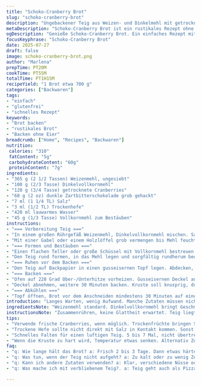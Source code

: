 ```yaml
---
title: "Schoko-Cranberry Brot"
slug: "schoko-cranberry-brot"
description: "Ungebackener Teig aus Weizen- und Dinkelmehl mit getrockneten Cranberries und Zartbitterschokolade. Gärung über Nacht. Backtemperatur 220 Grad Celsius. Brot wiegt etwa 700 g. Verzicht auf Eier und Nüsse. Einfacher Hefeteig mit langer Ruhezeit für Geschmack und Textur. Kräftige Aromen durch dunkle Schokolade und fruchtige Cranberries. Im gusseisernen Topf gebacken, knusprige Kruste, weiches Inneres. Teig wird mit Vollkornmehl ummantelt für angenehme Haptik.    Zeitaufwand knapp 1 h 15 min inklusive Gärzeiten."
metaDescription: "Schoko-Cranberry Brot ist ein rustikales Rezept ohne Eier oder Nüsse. Perfekt für Allergien. Knusprige Kruste und weicher Kern."
ogDescription: "Genieße Schoko-Cranberry Brot. Ein einfaches Rezept mit kräftigen Aromen. Ideal für Allergiker und perfekt für lange Wartezeiten."
focusKeyphrase: "Schoko-Cranberry Brot"
date: 2025-07-27
draft: false
image: schoko-cranberry-brot.png
author: "Marlena"
prepTime: PT20M
cookTime: PT55M
totalTime: PT1H15M
recipeYield: "1 Brot etwa 700 g"
categories: ["Backwaren"]
tags:
- "einfach"
- "glutenfrei"
- "schnelles Rezept"
keywords:
- "Brot backen"
- "rustikales Brot"
- "Backen ohne Eier"
breadcrumb: ["Home", "Recipes", "Backwaren"]
nutrition: 
 calories: "310"
 fatContent: "5g"
 carbohydrateContent: "60g"
 proteinContent: "7g"
ingredients:
- "365 g (2 1/2 Tassen) Weizenmehl, ungesiebt"
- "100 g (2/3 Tasse) Dinkelvollkornmehl"
- "120 g (3/4 Tasse) getrocknete Cranberries"
- "60 g (2 oz) dunkle Zartbitterschokolade grob gehackt"
- "7 ml (1 1/4 TL) Salz"
- "3 ml (1/2 TL) Trockenhefe"
- "420 ml lauwarmes Wasser"
- "45 g (1/3 Tasse) Vollkornmehl zum Bestäuben"
instructions:
- "=== Vorbereitung Teig ==="
- "In einem großen Rührgefäß Weizenmehl, Dinkelvollkornmehl mischen. Salz, Trockenhefe dazugeben. Getrocknete Cranberries und gehackte Schokolade untermischen. Lauwarmes Wasser hinzufügen."
- "Mit einer Gabel oder einem Holzlöffel grob vermengen bis Mehl feucht ist. Nicht vollständig glatt. Teig wirkt klebrig und unregelmäßig. Abdecken mit einem Tuch. 7 bis 10 Stunden bei Raumtemperatur ruhen lassen, gerne über Nacht."
- "=== Formen und Bestäuben ==="
- "Einen flachen Teller oder große Schüssel mit Vollkornmehl bestreuen. Den gegangenen Teig mit nassen Händen mehrfach (5-7x) falten, damit er gleichmäßiger und elastischer wird."
- "Den Teig rund formen, in das Mehl legen und sorgfältig rundherum bedecken. Dies gibt Struktur und verhindert Kleben."
- "=== Ruhen vor dem Backen ==="
- "Den Teig auf Backpapier in einen gusseisernen Topf legen. Abdecken, 40 bis 50 Minuten gehen lassen, bis Volumen sichtbar gewachsen ist, etwa doppelt."
- "=== Backen ==="
- "Ofen auf 220 Grad Ober-/Unterhitze vorheizen. Gusseisernen Deckel auflegen. 25 Minuten backen."
- "Deckel abnehmen, weitere 30 Minuten backen. Kruste soll knusprig, dunkelbraun sein. Brot fühlt sich hohl an, wenn man auf die Unterseite klopft."
- "=== Abkühlen ==="
- "Topf öffnen, Brot vor dem Anschneiden mindestens 30 Minuten auf einem Gitter auskühlen lassen. Überschüssiges Mehl abbürsten."
introduction: "Langes Warten, wenig Aufwand. Manche Zutaten müssen nicht präzise abgewogen sein, robustes Verfahren. Keine Eile. Rostbraune Kruste entsteht im schweren Topf. Innen weich, Schokolade schmilzt leicht. Cranberries gesüßt mit leichter Säure. Kein Hefegebäck, eher rustikal. Dunkles Mehl für mehr Biss. Kombi aus süß und herb. Kein Rühren stundenlang, kein Kneten. Nur falten und ruhen. Nacht überlassen. Die besten Ergebnisse wenn Zeit gegeben. Wenig Zutaten. Dunkle Schokolade. Herb. Cranberries für Biss und Frucht. Wer weniger Schokolade will, reduziert leicht. Backen ohne Unruhe. Ruhezeit ist hitverdiener. Ohne Eier und Nüsse. Perfekt bei Allergien."
ingredientsNote: "Weizenmehl standard. Dinkelvollkornmehl bringt Geschmack und Struktur. Dinkel ist leichter zu verdauen. Vollkornmehl zum Bestäuben dient als Kleberschutz. Nicht zu sparsam verwenden, sonst klebt Teig. Trockenhefe in kleiner Menge für mildes Aufgehen. Salzmengen leicht dosierbar, aber kein Verzicht. Cranberries am besten in Stücke geschnitten, wenn groß. Je kleiner, desto gleichmäßiger im Teig. Schokolade grob, aber nicht zu groß, verteilt sich dann gut. Wasser lauwarm, nicht warm, weniger als 45 Grad. Ein bisschen mehr oder weniger Wasser je nach Mehl nötig, je nach Luftfeuchtigkeit. Hefe reagiert stärker bei wärmeren Temperaturen. Zutaten am besten abgewogen, aber unerlässlich ist größere Genauigkeit nicht. "
instructionsNote: "Zusammenrühren, keine Glattheit erwartet. Teig liegt klebrig und uneben. Falten ist sanft aber entscheidend. Falten nicht zu oft, sonst klebt mehr. 5 bis 7 mal reicht. Große Stücke eventuell auseinanderziehen. Volumen verdoppeln dauert 7 bis 10 Stunden, ideal bei ca. 20 Grad Raumtemperatur. Zu warm beschleunigt, zu kalt bremst. Teig wird luftiger mit Zeit. Gusseisentopf gut auswischen. Backpapier verhindert Ankleben. Deckel auf dem Topf hält Dampf und macht Kruste. Backzeit insgesamt ca. 55 Minuten variabel je Ofen. Im letzten Schritt ohne Deckel mehr Farbe und Härte. Herausnehmen noch warm, mindestens 30 Minuten abkühlen. Abschließend Brotreste Mehl abklopfen. Kuchenmesser mit gezahnter Klinge benutzen zum Schneiden. "
tips:
- "Verwende frische Cranberries, wenn möglich. Trockenfrüchte bringen Süße mit. Schokolade in kleinen Stücken. Genug Platz im Topf schaffen. Teig sollte nicht quetschen. Gusseisen sorgt für die beste Kruste. Vorheizen wichtig. Temperatur konstant halten. Abgedeckt ruhen lassen. Langsam geht es besser. Wärme beeinflusst Gärzeit."
- "Trockene Hefe sollte nicht direkt mit Salz in Kontakt kommen. Sonst verliert sie ihre Wirkung, bittere Geschmäcker. Ideale Raumtemperatur etwa 20 Grad. Achte auf Feuchtigkeit, Teig wird sonst zu fest. Wenn der Teig nicht aufgeht, mehr Wärme versuchen. Geduld zahlt sich aus. Kruste goldbraun ist Ziel."
- "Schnelles Falten für einen luftigen Teig. 5 bis 7 Mal, nicht übertreiben. Gusseisen glitschig machen? Backpapier verwenden. Dadurch bleibt das Brot ganz. Abgekühltes Brot besser schneiden. Mit gezahnter Klinge. Statt Brotmesser auch andere verwenden. Breite der Kruste entscheiden."
- "Wenn die Kruste zu hart wird, Temperatur etwas senken. Alternativ Zeit anpassen. 25 Minuten Deckel drauf. Dann 30 ohne. Kirsch zur Verfeinerung dazugeben. Oder rosinen, je nach Vorliebe. Teigformen kann variieren. Runde oder längliche Brote gut. Dinkelmehl bringt anderen Geschmack. Brot nach dem Backen in einem Tuch lagern."
faq:
- "q: Wie lange hält das Brot? a: Frisch 2 bis 3 Tage. Dann etwas härter. In Tüte aufbewahren. Oder einfrieren. Vor dem Essen kurz aufbacken."
- "q: Was tun, wenn der Teig nicht aufgeht? a: Zu kalt oder zu wenig Zeit? Wärme erhöhen. Über Nacht steht oft ideal. Vielleicht von der Wärmequelle weg."
- "q: Kann ich andere Zutaten verwenden? a: Klar, verschiedene Nüsse oder andere Trockenfrüchte ausprobieren. Schokolade in anderen Varianten. Süße anpassen, mehr oder weniger."
- "q: Was mache ich mit verbliebenem Teig?. a: Teig geht auch als Pizzaboden. Oder Brötchen formen. Im Körbchen gehen lassen. Frühstücksidee daraus machen."

---
```

